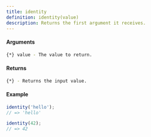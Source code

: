 ```yaml
---
title: identity
definition: identity(value)
description: Returns the first argument it receives.
---
```



#### Arguments


```bash
{*} value - The value to return.
```


#### Returns


```bash
{*} - Returns the input value.
```


#### Example


```ts
identity('hello');
// => 'hello'

identity(42);
// => 42
```